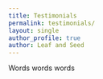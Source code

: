 ```yaml
---
title: Testimonials
permalink: testimonials/
layout: single
author_profile: true
author: Leaf and Seed
---
```

Words words words